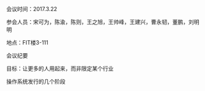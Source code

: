 会议时间：2017.3.22

参会人员：宋可为，陈渝，陈则，王之旭，王帅峰，王建兴，曹永韧，董鹏，刘明明

地点：FIT楼3-111

会议纪要

目标：让更多的人用起来，而非限定某个行业

操作系统发行的几个阶段


